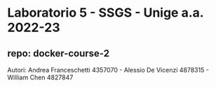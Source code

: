 # Laboratorio 5 - SSGS - Unige a.a. 2022-23
## repo: docker-course-2

Autori: Andrea Franceschetti 4357070 - Alessio De Vicenzi 4878315 - William Chen 4827847
